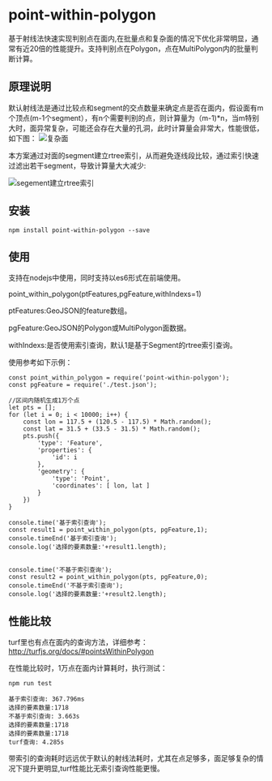 # point-within-polygon
基于射线法快速实现判别点在面内,在批量点和复杂面的情况下优化非常明显，通常有近20倍的性能提升。支持判别点在Polygon，点在MultiPolygon内的批量判断计算。
## 原理说明
默认射线法是通过比较点和segment的交点数量来确定点是否在面内，假设面有m个顶点(m-1个segment），有n个需要判别的点，则计算量为（m-1)*n，当m特别大时，面异常复杂，可能还会存在大量的孔洞，此时计算量会非常大，性能很低，如下图：
![复杂面](https://github.com/FreeGIS/point-within-polygon/blob/master/doc/polygon.png)

本方案通过对面的segment建立rtree索引，从而避免逐线段比较，通过索引快速过滤出若干segment，导致计算量大大减少:

![segement建立rtree索引](https://github.com/FreeGIS/point-within-polygon/blob/master/doc/segement-rtree.png)


## 安装
```
npm install point-within-polygon --save
```

## 使用
支持在nodejs中使用，同时支持以es6形式在前端使用。

point_within_polygon(ptFeatures,pgFeature,withIndexs=1)

ptFeatures:GeoJSON的feature数组。

pgFeature:GeoJSON的Polygon或MultiPolygon面数据。

withIndexs:是否使用索引查询，默认1是基于Segment的rtree索引查询。

使用参考如下示例：
```
const point_within_polygon = require('point-within-polygon');
const pgFeature = require('./test.json');

//区间内随机生成1万个点
let pts = [];
for (let i = 0; i < 10000; i++) {
    const lon = 117.5 + (120.5 - 117.5) * Math.random();
    const lat = 31.5 + (33.5 - 31.5) * Math.random();
    pts.push({
        'type': 'Feature',
        'properties': {
            'id': i
        },
        'geometry': {
            'type': 'Point',
            'coordinates': [ lon, lat ]
        }
    })
}

console.time('基于索引查询');
const result1 = point_within_polygon(pts, pgFeature,1);
console.timeEnd('基于索引查询');
console.log('选择的要素数量:'+result1.length);


console.time('不基于索引查询');
const result2 = point_within_polygon(pts, pgFeature,0);
console.timeEnd('不基于索引查询');
console.log('选择的要素数量:'+result2.length);
```

## 性能比较

turf里也有点在面内的查询方法，详细参考：http://turfjs.org/docs/#pointsWithinPolygon

在性能比较时，1万点在面内计算耗时，执行测试：

```
npm run test
```

```
基于索引查询: 367.796ms
选择的要素数量:1718
不基于索引查询: 3.663s
选择的要素数量:1718
选择的要素数量:1718
turf查询: 4.285s
```

带索引的查询耗时远远优于默认的射线法耗时，尤其在点足够多，面足够复杂的情况下提升更明显,turf性能比无索引查询性能更慢。


